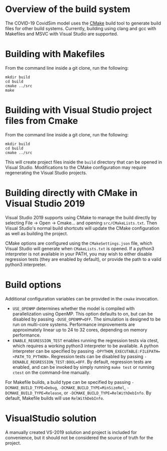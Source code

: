 # Overview of the build system
The COVID-19 CovidSim model uses the [CMake](www.cmake.org) build tool to generate build files for other build systems. Currently, building using clang and gcc with Makefiles and MSVC with Visual Studio are supported.

# Building with Makefiles
From the command line inside a git clone, run the following:
```
mkdir build
cd build
cmake ../src
make
```
# Building with Visual Studio project files from Cmake
From the command line inside a git clone, run the following:
```
mkdir build
cd build
cmake ../src
```
This will create project files inside the `build` directory that can be opened in Visual Studio. Modifications to the CMake configuration may require regenerating the Visual Studio projects.

# Building directly with CMake in Visual Studio 2019
Visual Studio 2019 supports using CMake to manage the build directly by selecting File -> Open -> Cmake... and opening `src/CMakeLists.txt`. Then Visual Studio's normal build shortcuts will update the CMake configuration as well as building the project.

CMake options are configured using the `CMakeSettings.json` file, which Visual Studio will generate when `CMakeLists.txt` is opened. If a python3 interpreter is not available in your PATH, you may wish to either disable regression tests (they are enabled by default), or provide the path to a valid python3 interpreter.

# Build options
Additional configuration variables can be provided in the `cmake` invocation.

- `USE_OPENMP` determines whether the model is compiled with parallelization using OpenMP. This option defaults to on, but can be disabled by passing `-DUSE_OPENMP=OFF`. The simulation is designed to be run on multi-core systems. Performance improvements are approximately linear up to 24 to 32 cores, depending on memory performance.
- `ENABLE_REGRESSION_TEST` enables running the regression tests via ctest, which requires a working python3 interpreter to be available. A python interpreter can be specified by passing `-DPYTHON_EXECUTABLE:FILEPATH=<PATH_TO_PYTHON>`. Regression tests can be disabled by passing `-DENABLE_REGRESSION_TEST:BOOL=OFF`. By default, regression tests are enabled, and can be invoked by simply running `make test` or running `ctest` on the command-line manually.

For Makefile builds, a build type can be specified by passing `-DCMAKE_BUILD_TYPE=Debug`, `-DCMAKE_BUILD_TYPE=MinSizeRel`, `-DCMAKE_BUILD_TYPE=Release`, or `-DCMAKE_BUILD_TYPE=RelWithDebInfo`. By default, Makefile builds will use `RelWithDebInfo`.

# VisualStudio solution
A manually created VS-2019 solution and project is included for convenience, but it should not be considered the source of truth for the project.
